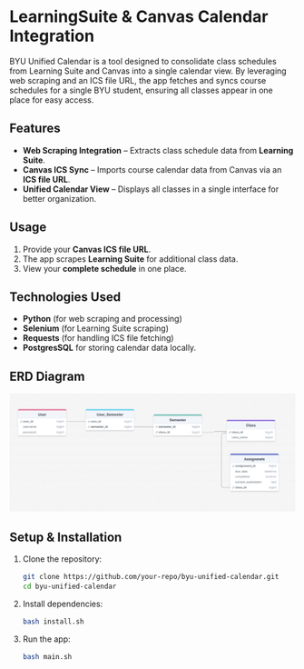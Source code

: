 # LearningSuite & Canvas Calendar Integration
BYU Unified Calendar is a tool designed to consolidate class schedules from Learning Suite and Canvas into a single calendar view. By leveraging web scraping and an ICS file URL, the app fetches and syncs course schedules for a single BYU student, ensuring all classes appear in one place for easy access.

## Features
- **Web Scraping Integration** – Extracts class schedule data from **Learning Suite**.  
- **Canvas ICS Sync** – Imports course calendar data from Canvas via an **ICS file URL**.  
- **Unified Calendar View** – Displays all classes in a single interface for better organization.

## **Usage**  
1. Provide your **Canvas ICS file URL**.  
2. The app scrapes **Learning Suite** for additional class data.  
3. View your **complete schedule** in one place.


## **Technologies Used**  
- **Python** (for web scraping and processing)  
- **Selenium** (for Learning Suite scraping)  
- **Requests** (for handling ICS file fetching)  
- **PostgresSQL** for storing calendar data locally.


## ERD Diagram
![Screenshot](Assets/ERD_3-31-25.png)


## **Setup & Installation**  
1. Clone the repository:  
   ```sh
   git clone https://github.com/your-repo/byu-unified-calendar.git
   cd byu-unified-calendar
   ```
2. Install dependencies:  
   ```sh
   bash install.sh
   ```
3. Run the app:  
   ```sh
   bash main.sh
   ```
